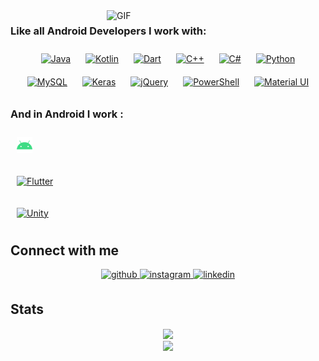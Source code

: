 <img align="right" alt="GIF" src="https://camo.githubusercontent.com/95475d0056f99f50fba3b5f027ac9fbb15d0fc422f675d445df20ccac6e70539/68747470733a2f2f63646e2e686173686e6f64652e636f6d2f7265732f686173686e6f64652f696d6167652f75706c6f61642f76313632313730353534323433372f3473685579456b32742e676966" width="350"/>
<!-- ![corona-runner](https://user-images.githubusercontent.com/69871290/124500350-d87fee00-ddd4-11eb-910e-fa8ee941d8c0.gif) -->


### Like all Android Developers I work with:
<div align="center">  
<a href="https://www.java.com/en/" target="_blank"><img style="margin: 10px" src="https://upload.wikimedia.org/wikiversity/de/b/b8/Java_cup.svg" alt="Java" height="25" /></a> 
<a href="https://kotlinlang.org/" target="_blank"><img style="margin: 10px" src="https://upload.wikimedia.org/wikipedia/commons/0/06/Kotlin_Icon.svg" alt="Kotlin" height="25" /></a>  
<a href="https://dart.dev/" target="_blank"><img style="margin: 10px" src="https://upload.wikimedia.org/wikipedia/commons/f/fe/Dart_programming_language_logo.svg" alt="Dart" height="25" /></a> 
<a href="https://www.cplusplus.com/" target="_blank"><img style="margin: 10px" src="https://profilinator.rishav.dev/skills-assets/cplusplus-original.svg" alt="C++" height="25" /></a>
<a href="https://docs.microsoft.com/en-us/dotnet/csharp/" target="_blank"><img style="margin: 10px" src="https://profilinator.rishav.dev/skills-assets/csharp-original.svg" alt="C#" height="25" /></a>
<a href="https://www.python.org/" target="_blank"><img style="margin: 10px" src="https://profilinator.rishav.dev/skills-assets/python-original.svg" alt="Python" height="25" /></a> 
<a href="https://www.mysql.com/" target="_blank"><img style="margin: 10px" src="https://profilinator.rishav.dev/skills-assets/mysql-original-wordmark.svg" alt="MySQL" height="25" /></a>   
<a href="https://keras.io/" target="_blank"><img style="margin: 10px" src="https://profilinator.rishav.dev/skills-assets/keras.png" alt="Keras" height="25" /></a>   
<a href="https://jquery.com/" target="_blank"><img style="margin: 10px" src="https://profilinator.rishav.dev/skills-assets/jquery.png" alt="jQuery" height="25" /></a>  
<a href="https://docs.microsoft.com/en-us/powershell/" target="_blank"><img style="margin: 10px" src="https://profilinator.rishav.dev/skills-assets/powershell.png" alt="PowerShell" height="25" /></a>  
<a href="https://mui.com/" target="_blank"><img style="margin: 10px" src="https://profilinator.rishav.dev/skills-assets/mui.png" alt="Material UI" height="25" /></a>  
</div>

### And in Android I work :
<div align="left">  

<a href="https://www.android.com/" target="_blank"><img style="margin: 10px" src="https://raw.githubusercontent.com/github/explore/8baf984947f4d9c32006bd03fa4c51ff91aadf8d/topics/android/android.png" alt="Android" height="25" /></a>  

<a href="https://flutter.dev/" target="_blank"><img style="margin: 10px" src="https://www.svgrepo.com/show/353751/flutter.svg" alt="Flutter" height="25" /></a>  

<a href="https://unity.com" target="_blank"><img style="margin: 10px" src="https://profilinator.rishav.dev/skills-assets/unity.png" alt="Unity" height="25" /></a>  

## Connect with me  
<div align="center">  
<a href="https://github.com/Abolfazlghaseemi" target="_blank">
<img src=https://img.shields.io/badge/github-%2324292e.svg?&style=for-the-badge&logo=github&logoColor=white alt=github style="margin-bottom: 5px;" />
</a>
<a href="https://https://instagram.com/abolfazl.ghaseemi?igshid=YmMyMTA2M2Y=/" target="_blank">
<img src=https://img.shields.io/badge/instagram-%23000000.svg?&style=for-the-badge&logo=instagram&logoColor=white alt=instagram style="margin-bottom: 5px;" />
</a>
<a href="https://www.linkedin.com/in/abolfazl-ghasemi-481038253" target="_blank">
<img src=https://img.shields.io/badge/LinkedIn-0077B5?style=for-the-badge&logo=linkedin&logoColor=white alt=linkedin style="margin-bottom: 5px;" />
</a>
</div>

## Stats  

<div align="center"><img src="https://github-readme-stats.vercel.app/api?username=Abolfazlghaseemi&show_icons=true&theme=highcontrast" align="center" /></div>

</td><td valign="top" width="50%">
<div align="center"><img src="https://github-readme-stats.vercel.app/api/top-langs/?username=Abolfazlghaseemi&hide_border=true&layout=compact&theme=highcontrast" align="center" /></div>
